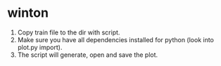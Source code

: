 # winton
1. Copy train file to the dir with script.
2. Make sure you have all dependencies installed for python (look into plot.py import).
3. The script will generate, open and save the plot.

